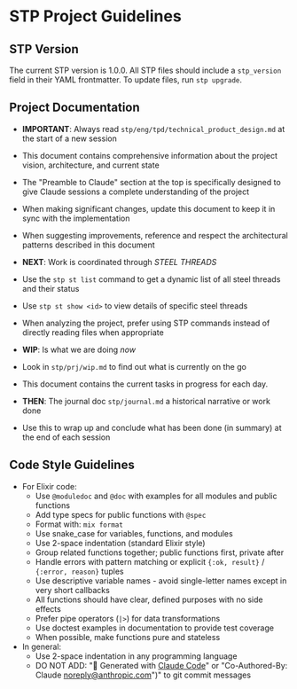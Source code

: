 # STP Project Guidelines

## STP Version

The current STP version is 1.0.0. All STP files should include a `stp_version` field in their YAML frontmatter. To update files, run `stp upgrade`.

## Project Documentation

- **IMPORTANT**: Always read `stp/eng/tpd/technical_product_design.md` at the start of a new session
- This document contains comprehensive information about the project vision, architecture, and current state
- The "Preamble to Claude" section at the top is specifically designed to give Claude sessions a complete understanding of the project
- When making significant changes, update this document to keep it in sync with the implementation
- When suggesting improvements, reference and respect the architectural patterns described in this document

- **NEXT**: Work is coordinated through _STEEL THREADS_
- Use the `stp st list` command to get a dynamic list of all steel threads and their status
- Use `stp st show <id>` to view details of specific steel threads
- When analyzing the project, prefer using STP commands instead of directly reading files when appropriate

- **WIP**: Is what we are doing _now_
- Look in `stp/prj/wip.md` to find out what is currently on the go
- This document contains the current tasks in progress for each day.

- **THEN**: The journal doc `stp/journal.md` a historical narrative or work done
- Use this to wrap up and conclude what has been done (in summary) at the end of each session

## Code Style Guidelines

- For Elixir code:
  - Use `@moduledoc` and `@doc` with examples for all modules and public functions
  - Add type specs for public functions with `@spec`
  - Format with: `mix format`
  - Use snake_case for variables, functions, and modules
  - Use 2-space indentation (standard Elixir style)
  - Group related functions together; public functions first, private after
  - Handle errors with pattern matching or explicit `{:ok, result}` / `{:error, reason}` tuples
  - Use descriptive variable names - avoid single-letter names except in very short callbacks
  - All functions should have clear, defined purposes with no side effects
  - Prefer pipe operators (`|>`) for data transformations
  - Use doctest examples in documentation to provide test coverage
  - When possible, make functions pure and stateless
- In general:
  - Use 2-space indentation in any programming language
  - DO NOT ADD: "🤖 Generated with [Claude Code](https://claude.ai/code)" or "Co-Authored-By: Claude <noreply@anthropic.com>")" to git commit messages

